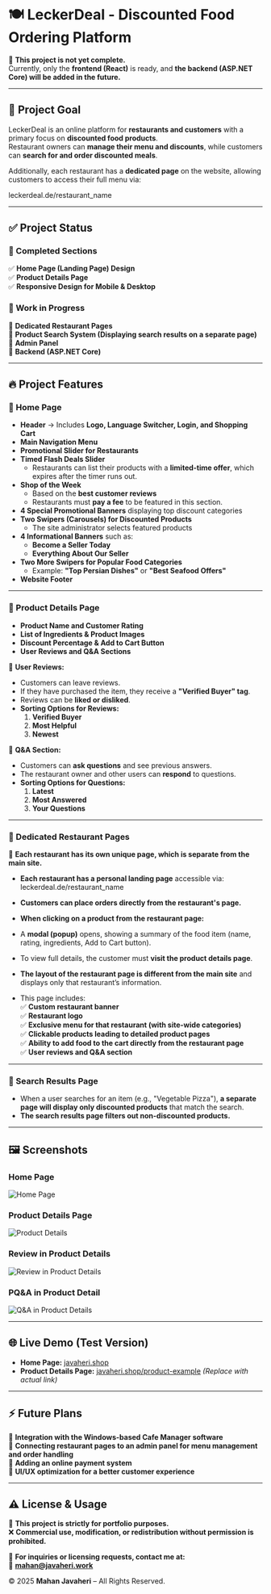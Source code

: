 # 🍽️ LeckerDeal - Discounted Food Ordering Platform

🚧 **This project is not yet complete.**  
Currently, only the **frontend (React)** is ready, and **the backend (ASP.NET Core) will be added in the future.**

---

## 🎯 Project Goal

LeckerDeal is an online platform for **restaurants and customers** with a primary focus on **discounted food products**.  
Restaurant owners can **manage their menu and discounts**, while customers can **search for and order discounted meals**.

Additionally, each restaurant has a **dedicated page** on the website, allowing customers to access their full menu via:

leckerdeal.de/restaurant_name


---

## ✅ **Project Status**

### **🔹 Completed Sections**
✅ **Home Page (Landing Page) Design**  
✅ **Product Details Page**  
✅ **Responsive Design for Mobile & Desktop**  

### **🔸 Work in Progress**
🚧 **Dedicated Restaurant Pages**  
🚧 **Product Search System (Displaying search results on a separate page)**  
🚧 **Admin Panel**  
🚧 **Backend (ASP.NET Core)**  

---

## 🔥 **Project Features**

### **📌 Home Page**
- **Header** → Includes **Logo, Language Switcher, Login, and Shopping Cart**
- **Main Navigation Menu**  
- **Promotional Slider for Restaurants**  
- **Timed Flash Deals Slider**  
  - Restaurants can list their products with a **limited-time offer**, which expires after the timer runs out.  
- **Shop of the Week**  
  - Based on the **best customer reviews**  
  - Restaurants must **pay a fee** to be featured in this section.  
- **4 Special Promotional Banners** displaying top discount categories  
- **Two Swipers (Carousels) for Discounted Products**  
  - The site administrator selects featured products  
- **4 Informational Banners** such as:  
  - **Become a Seller Today**  
  - **Everything About Our Seller**  
- **Two More Swipers for Popular Food Categories**  
  - Example: **"Top Persian Dishes"** or **"Best Seafood Offers"**  
- **Website Footer**  

---

### **📌 Product Details Page**
- **Product Name and Customer Rating**  
- **List of Ingredients & Product Images**  
- **Discount Percentage & Add to Cart Button**  
- **User Reviews and Q&A Sections**  

📌 **User Reviews:**  
- Customers can leave reviews.  
- If they have purchased the item, they receive a **"Verified Buyer" tag**.  
- Reviews can be **liked or disliked**.  
- **Sorting Options for Reviews:**  
  1. **Verified Buyer**  
  2. **Most Helpful**  
  3. **Newest**  

📌 **Q&A Section:**  
- Customers can **ask questions** and see previous answers.  
- The restaurant owner and other users can **respond** to questions.  
- **Sorting Options for Questions:**  
  1. **Latest**  
  2. **Most Answered**  
  3. **Your Questions**  

---

### **📌 Dedicated Restaurant Pages**
🚀 **Each restaurant has its own unique page, which is separate from the main site.**  
- **Each restaurant has a personal landing page** accessible via:  leckerdeal.de/restaurant_name

- **Customers can place orders directly from the restaurant's page.**  
- **When clicking on a product from the restaurant page:**  
- A **modal (popup)** opens, showing a summary of the food item (name, rating, ingredients, Add to Cart button).  
- To view full details, the customer must **visit the product details page**.  
- **The layout of the restaurant page is different from the main site** and displays only that restaurant’s information.  
- This page includes:  
✅ **Custom restaurant banner**  
✅ **Restaurant logo**  
✅ **Exclusive menu for that restaurant (with site-wide categories)**  
✅ **Clickable products leading to detailed product pages**  
✅ **Ability to add food to the cart directly from the restaurant page**  
✅ **User reviews and Q&A section**  

---

### **📌 Search Results Page**
- When a user searches for an item (e.g., "Vegetable Pizza"), **a separate page will display only discounted products** that match the search.  
- **The search results page filters out non-discounted products.**  

---

## 🖼️ Screenshots

### **Home Page**
![Home Page](screenshots/homepage.png)

### **Product Details Page**
![Product Details](screenshots/product-details.png)

### **Review in Product Details**
![Review in Product Details](screenshots/userReview.png)

### **PQ&A in Product Detail**
![Q&A in Product Details](screenshots/qa.png)

---

## 🌐 Live Demo (Test Version)
- **Home Page:** [javaheri.shop](https://javaheri.shop)
- **Product Details Page:** [javaheri.shop/product-example](https://javaheri.shop/restaurant/100001/product/101) *(Replace with actual link)*

---

## ⚡ **Future Plans**
🔹 **Integration with the Windows-based Cafe Manager software**  
🔹 **Connecting restaurant pages to an admin panel for menu management and order handling**  
🔹 **Adding an online payment system**  
🔹 **UI/UX optimization for a better customer experience**  

---

## ⚠️ **License & Usage**
🚨 **This project is strictly for portfolio purposes.**  
❌ **Commercial use, modification, or redistribution without permission is prohibited.**  

📩 **For inquiries or licensing requests, contact me at:**  
📧 **mahan@javaheri.work**  

© 2025 **Mahan Javaheri** – All Rights Reserved.
